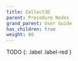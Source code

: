 ```yaml
---
title: Collect3D
parent: Procedure Nodes
grand_parent: User Guide
has_children: true
weight: 80
---
```


TODO
{: .label .label-red }
